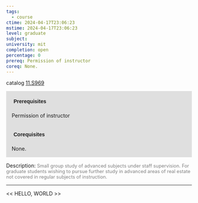 ```yaml
---
tags:
  - course
ctime: 2024-04-17T23:06:23
mstime: 2024-04-17T23:06:23
level: graduate
subject: 
university: mit
completion: open
percentage: 0
prereq: Permission of instructor
coreq: None.
---
```


catalog [11.S969](http://student.mit.edu/catalog/m11c.html#11.S969)

<span style="display: block; padding: 15px; background-color: rgb(100, 100, 100, 0.2);"><font id="m_prereq654_0" style="display: block; font-family: Arial, sans-serif; font-weight: bold; padding: 5px">Prerequisites</font><br><span id="prereq654_0">Permission of instructor</span></span>
<span style="display: block; padding: 15px; background-color: rgb(100, 100, 100, 0.2);"><font id="m_coreq654_0" style="display: block; font-family: Arial, sans-serif; font-weight: bold; padding: 5px">Corequisites</font><br><span id="coreq654_0">None.</span></span>

<font style="">Description:</font>
<font style="color: grey; font-size: 0.8rem;">Small group study of advanced subjects under staff supervision. For graduate students wishing to pursue further study in advanced areas of real estate not covered in regular subjects of instruction.</font>



---

<< HELLO, WORLD >>
